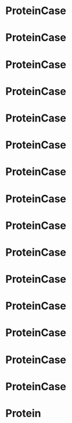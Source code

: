 # ProteinCase
# ProteinCase
# ProteinCase
# ProteinCase
# ProteinCase
# ProteinCase
# ProteinCase
# ProteinCase
# ProteinCase
# ProteinCase
# ProteinCase
# ProteinCase
# ProteinCase
# ProteinCase
# ProteinCase
# Protein

